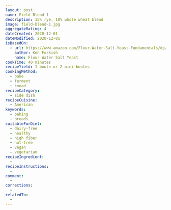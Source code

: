 ```yaml
---
layout: post
name: Field Blend 1
description: 15% rye, 10% whole wheat blend
image: field-blend-1.jpg
aggregateRating: 4
dateCreated: 2020-12-01
dateModified: 2020-12-01
isBasedOn:
  - url: https://www.amazon.com/Flour-Water-Salt-Yeast-Fundamentals/dp/160774273X
    author: Ken Forkish
    name: Flour Water Salt Yeast
cookTime: 40 minutes
recipeYield: 1 boule or 2 mini-boules
cookingMethod:
  - bake
  - ferment
  - knead
recipeCategory:
  - side dish
recipeCuisine:
  - American
keywords:
  - baking
  - breads
suitableForDiet:
  - dairy-free
  - healthy
  - high fiber
  - nut-free
  - vegan
  - vegetarian
recipeIngredient:
  - 
recipeInstructions:
  -
comment:
  -
corrections:
  -
relatedTo:
  -
---
```

